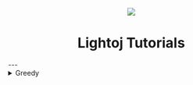 
<p align="center">
	<img src="https://github.com/Saurav-Paul/My-Wiki/blob/master/logo.png" align="center" >
</p>

<h1 align="center">Lightoj Tutorials</h1>
---

<details>
  <summary>Greedy</summary>
  <ul>
   <li> 
	[Lightoj 1016 - Brush (II).md](Lightoj_Tutorials/Lightoj 1016 - Brush (II).md)
   </li>
  </Ul>
</details>
